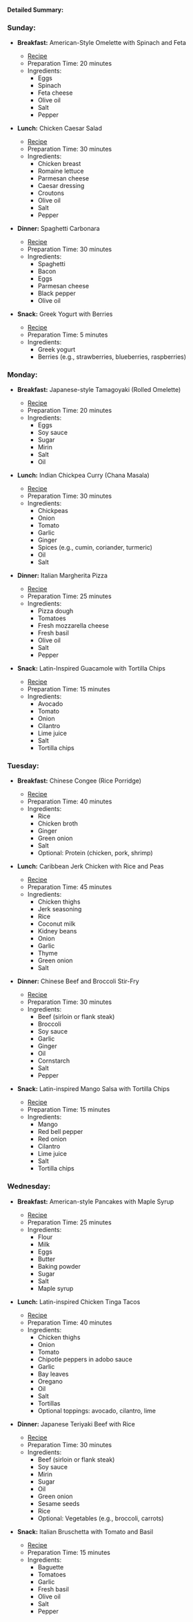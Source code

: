 #### Detailed Summary:

### Sunday:
- **Breakfast:** American-Style Omelette with Spinach and Feta
  - [Recipe](https://www.foodnetwork.com/recipes/ina-garten/omelette-for-one-recipe-1942871)
  - Preparation Time: 20 minutes
  - Ingredients:
    - Eggs
    - Spinach
    - Feta cheese
    - Olive oil
    - Salt
    - Pepper

- **Lunch:** Chicken Caesar Salad
  - [Recipe](https://www.allrecipes.com/recipe/229063/chicken-caesar-salad/)
  - Preparation Time: 30 minutes
  - Ingredients:
    - Chicken breast
    - Romaine lettuce
    - Parmesan cheese
    - Caesar dressing
    - Croutons
    - Olive oil
    - Salt
    - Pepper

- **Dinner:** Spaghetti Carbonara
  - [Recipe](https://www.bonappetit.com/recipe/spaghetti-carbonara)
  - Preparation Time: 30 minutes
  - Ingredients:
    - Spaghetti
    - Bacon
    - Eggs
    - Parmesan cheese
    - Black pepper
    - Olive oil

- **Snack:** Greek Yogurt with Berries
  - [Recipe](https://www.thespruceeats.com/greek-yogurt-with-berries-4152306)
  - Preparation Time: 5 minutes
  - Ingredients:
    - Greek yogurt
    - Berries (e.g., strawberries, blueberries, raspberries)

### Monday:
- **Breakfast:** Japanese-style Tamagoyaki (Rolled Omelette)
  - [Recipe](https://www.justonecookbook.com/tamagoyaki/)
  - Preparation Time: 20 minutes
  - Ingredients:
    - Eggs
    - Soy sauce
    - Sugar
    - Mirin
    - Salt
    - Oil

- **Lunch:** Indian Chickpea Curry (Chana Masala)
  - [Recipe](https://www.vegetariantimes.com/recipes/indian-chickpea-curry)
  - Preparation Time: 30 minutes
  - Ingredients:
    - Chickpeas
    - Onion
    - Tomato
    - Garlic
    - Ginger
    - Spices (e.g., cumin, coriander, turmeric)
    - Oil
    - Salt

- **Dinner:** Italian Margherita Pizza
  - [Recipe](https://www.foodnetwork.com/recipes/giada-de-laurentiis/pizza-margherita-recipe-1945298)
  - Preparation Time: 25 minutes
  - Ingredients:
    - Pizza dough
    - Tomatoes
    - Fresh mozzarella cheese
    - Fresh basil
    - Olive oil
    - Salt
    - Pepper

- **Snack:** Latin-Inspired Guacamole with Tortilla Chips
  - [Recipe](https://www.simplyrecipes.com/recipes/perfect_guacamole/)
  - Preparation Time: 15 minutes
  - Ingredients:
    - Avocado
    - Tomato
    - Onion
    - Cilantro
    - Lime juice
    - Salt
    - Tortilla chips

### Tuesday:
- **Breakfast:** Chinese Congee (Rice Porridge)
  - [Recipe](https://thewoksoflife.com/congee/)
  - Preparation Time: 40 minutes
  - Ingredients:
    - Rice
    - Chicken broth
    - Ginger
    - Green onion
    - Salt
    - Optional: Protein (chicken, pork, shrimp)

- **Lunch:** Caribbean Jerk Chicken with Rice and Peas
  - [Recipe](https://www.bbcgoodfood.com/recipes/jerk-chicken-rice-peas)
  - Preparation Time: 45 minutes
  - Ingredients:
    - Chicken thighs
    - Jerk seasoning
    - Rice
    - Coconut milk
    - Kidney beans
    - Onion
    - Garlic
    - Thyme
    - Green onion
    - Salt

- **Dinner:** Chinese Beef and Broccoli Stir-Fry
  - [Recipe](https://www.allrecipes.com/recipe/228293/chinese-beef-broccoli/)
  - Preparation Time: 30 minutes
  - Ingredients:
    - Beef (sirloin or flank steak)
    - Broccoli
    - Soy sauce
    - Garlic
    - Ginger
    - Oil
    - Cornstarch
    - Salt
    - Pepper

- **Snack:** Latin-inspired Mango Salsa with Tortilla Chips
  - [Recipe](https://www.simplyrecipes.com/recipes/fresh_mango_salsa/)
  - Preparation Time: 15 minutes
  - Ingredients:
    - Mango
    - Red bell pepper
    - Red onion
    - Cilantro
    - Lime juice
    - Salt
    - Tortilla chips

### Wednesday:
- **Breakfast:** American-style Pancakes with Maple Syrup
  - [Recipe](https://www.allrecipes.com/recipe/21014/good-old-fashioned-pancakes/)
  - Preparation Time: 25 minutes
  - Ingredients:
    - Flour
    - Milk
    - Eggs
    - Butter
    - Baking powder
    - Sugar
    - Salt
    - Maple syrup

- **Lunch:** Latin-inspired Chicken Tinga Tacos
  - [Recipe](https://www.simplyrecipes.com/recipes/chicken_tinga/)
  - Preparation Time: 40 minutes
  - Ingredients:
    - Chicken thighs
    - Onion
    - Tomato
    - Chipotle peppers in adobo sauce
    - Garlic
    - Bay leaves
    - Oregano
    - Oil
    - Salt
    - Tortillas
    - Optional toppings: avocado, cilantro, lime

- **Dinner:** Japanese Teriyaki Beef with Rice
  - [Recipe](https://www.justonecookbook.com/teriyaki-beef-don/)
  - Preparation Time: 30 minutes
  - Ingredients:
    - Beef (sirloin or flank steak)
    - Soy sauce
    - Mirin
    - Sugar
    - Oil
    - Green onion
    - Sesame seeds
    - Rice
    - Optional: Vegetables (e.g., broccoli, carrots)

- **Snack:** Italian Bruschetta with Tomato and Basil
  - [Recipe](https://www.foodnetwork.com/recipes/ina-garten/bruschetta-with-tomatoes-and-basil-recipe-1951606)
  - Preparation Time: 15 minutes
  - Ingredients:
    - Baguette
    - Tomatoes
    - Garlic
    - Fresh basil
    - Olive oil
    - Salt
    - Pepper

